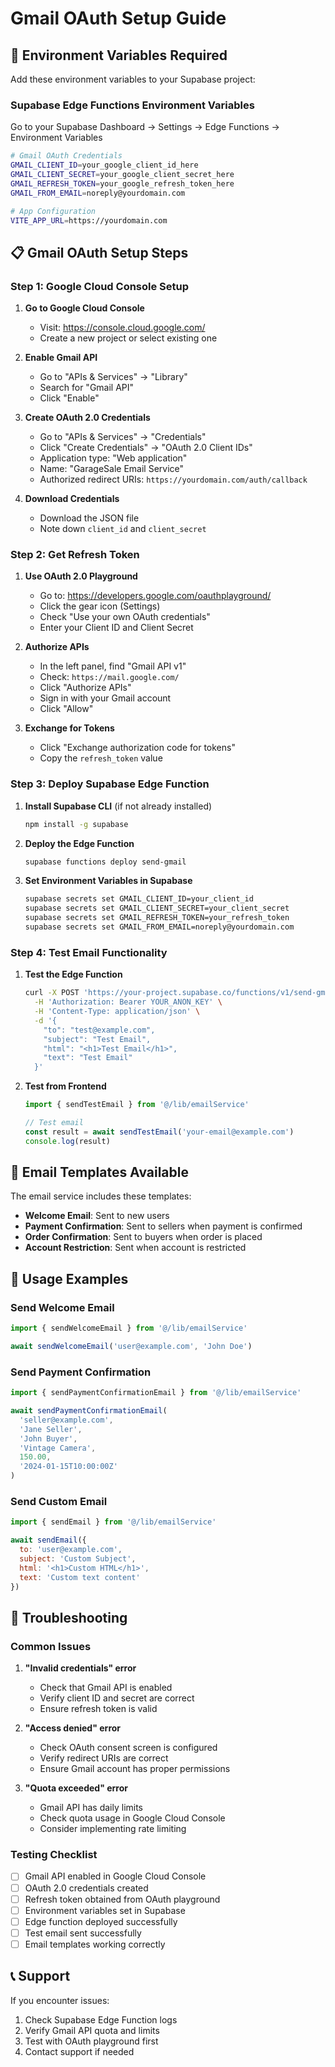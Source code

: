 # Gmail OAuth Setup Guide

## 🔧 Environment Variables Required

Add these environment variables to your Supabase project:

### **Supabase Edge Functions Environment Variables**
Go to your Supabase Dashboard → Settings → Edge Functions → Environment Variables

```bash
# Gmail OAuth Credentials
GMAIL_CLIENT_ID=your_google_client_id_here
GMAIL_CLIENT_SECRET=your_google_client_secret_here
GMAIL_REFRESH_TOKEN=your_google_refresh_token_here
GMAIL_FROM_EMAIL=noreply@yourdomain.com

# App Configuration
VITE_APP_URL=https://yourdomain.com
```

## 📋 Gmail OAuth Setup Steps

### **Step 1: Google Cloud Console Setup**

1. **Go to Google Cloud Console**
   - Visit: https://console.cloud.google.com/
   - Create a new project or select existing one

2. **Enable Gmail API**
   - Go to "APIs & Services" → "Library"
   - Search for "Gmail API"
   - Click "Enable"

3. **Create OAuth 2.0 Credentials**
   - Go to "APIs & Services" → "Credentials"
   - Click "Create Credentials" → "OAuth 2.0 Client IDs"
   - Application type: "Web application"
   - Name: "GarageSale Email Service"
   - Authorized redirect URIs: `https://yourdomain.com/auth/callback`

4. **Download Credentials**
   - Download the JSON file
   - Note down `client_id` and `client_secret`

### **Step 2: Get Refresh Token**

1. **Use OAuth 2.0 Playground**
   - Go to: https://developers.google.com/oauthplayground/
   - Click the gear icon (Settings)
   - Check "Use your own OAuth credentials"
   - Enter your Client ID and Client Secret

2. **Authorize APIs**
   - In the left panel, find "Gmail API v1"
   - Check: `https://mail.google.com/`
   - Click "Authorize APIs"
   - Sign in with your Gmail account
   - Click "Allow"

3. **Exchange for Tokens**
   - Click "Exchange authorization code for tokens"
   - Copy the `refresh_token` value

### **Step 3: Deploy Supabase Edge Function**

1. **Install Supabase CLI** (if not already installed)
   ```bash
   npm install -g supabase
   ```

2. **Deploy the Edge Function**
   ```bash
   supabase functions deploy send-gmail
   ```

3. **Set Environment Variables in Supabase**
   ```bash
   supabase secrets set GMAIL_CLIENT_ID=your_client_id
   supabase secrets set GMAIL_CLIENT_SECRET=your_client_secret
   supabase secrets set GMAIL_REFRESH_TOKEN=your_refresh_token
   supabase secrets set GMAIL_FROM_EMAIL=noreply@yourdomain.com
   ```

### **Step 4: Test Email Functionality**

1. **Test the Edge Function**
   ```bash
   curl -X POST 'https://your-project.supabase.co/functions/v1/send-gmail' \
     -H 'Authorization: Bearer YOUR_ANON_KEY' \
     -H 'Content-Type: application/json' \
     -d '{
       "to": "test@example.com",
       "subject": "Test Email",
       "html": "<h1>Test Email</h1>",
       "text": "Test Email"
     }'
   ```

2. **Test from Frontend**
   ```javascript
   import { sendTestEmail } from '@/lib/emailService'
   
   // Test email
   const result = await sendTestEmail('your-email@example.com')
   console.log(result)
   ```

## 🎯 Email Templates Available

The email service includes these templates:

- **Welcome Email**: Sent to new users
- **Payment Confirmation**: Sent to sellers when payment is confirmed
- **Order Confirmation**: Sent to buyers when order is placed
- **Account Restriction**: Sent when account is restricted

## 🔧 Usage Examples

### **Send Welcome Email**
```javascript
import { sendWelcomeEmail } from '@/lib/emailService'

await sendWelcomeEmail('user@example.com', 'John Doe')
```

### **Send Payment Confirmation**
```javascript
import { sendPaymentConfirmationEmail } from '@/lib/emailService'

await sendPaymentConfirmationEmail(
  'seller@example.com',
  'Jane Seller',
  'John Buyer',
  'Vintage Camera',
  150.00,
  '2024-01-15T10:00:00Z'
)
```

### **Send Custom Email**
```javascript
import { sendEmail } from '@/lib/emailService'

await sendEmail({
  to: 'user@example.com',
  subject: 'Custom Subject',
  html: '<h1>Custom HTML</h1>',
  text: 'Custom text content'
})
```

## 🚨 Troubleshooting

### **Common Issues**

1. **"Invalid credentials" error**
   - Check that Gmail API is enabled
   - Verify client ID and secret are correct
   - Ensure refresh token is valid

2. **"Access denied" error**
   - Check OAuth consent screen is configured
   - Verify redirect URIs are correct
   - Ensure Gmail account has proper permissions

3. **"Quota exceeded" error**
   - Gmail API has daily limits
   - Check quota usage in Google Cloud Console
   - Consider implementing rate limiting

### **Testing Checklist**

- [ ] Gmail API enabled in Google Cloud Console
- [ ] OAuth 2.0 credentials created
- [ ] Refresh token obtained from OAuth playground
- [ ] Environment variables set in Supabase
- [ ] Edge function deployed successfully
- [ ] Test email sent successfully
- [ ] Email templates working correctly

## 📞 Support

If you encounter issues:
1. Check Supabase Edge Function logs
2. Verify Gmail API quota and limits
3. Test with OAuth playground first
4. Contact support if needed
